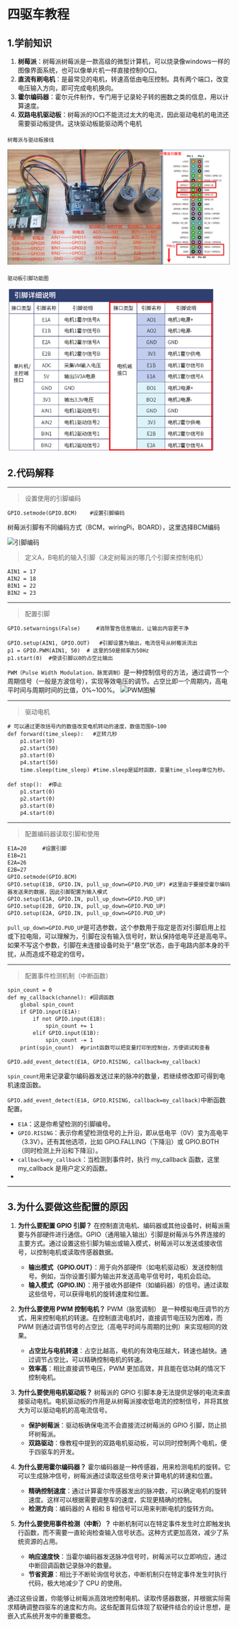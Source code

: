 # 四驱车教程

## 1.学前知识
1. **树莓派**：树莓派树莓派是一款高级的微型计算机，可以烧录像windows一样的图像界面系统，也可以像单片机一样直接控制IO口。
2. **直流有刷电机**：是最常见的电机，转速高低由电压控制。具有两个端口，改变电压输入方向，即可完成电机换向。
3. **霍尔编码器**：霍尔元件制作，专门用于记录轮子转的圈数之类的信息，用以计算速度。
4. **双路电机驱动板**：树莓派的IO口不能流过太大的电流，因此驱动电机的电流还需要驱动板提供。这块驱动板能驱动两个电机

<sub>树莓派与驱动板接线</sub>

![树莓派与驱动板接线](树莓派与驱动板接线图.png)


<sub>驱动板引脚功能图</sub>

![驱动板引脚功能图](驱动板引脚功能图.png)


## 2.代码解释

---
>设置使用的引脚编码
```
GPIO.setmode(GPIO.BCM)    #设置引脚编码
```
树莓派引脚有不同编码方式（BCM，wiringPi，BOARD），这里选择BCM编码

![引脚编码](https://github.com/user-attachments/assets/ab783865-609b-42b0-87c3-e98111dbfa81)

>定义A，B电机的输入引脚（决定树莓派的哪几个引脚来控制电机）
```
AIN1 = 17
AIN2 = 18
BIN1 = 22
BIN2 = 23
```

---
>配置引脚
```
GPIO.setwarnings(False)     #消除警告信息输出，让输出内容更干净

GPIO.setup(AIN1, GPIO.OUT)   #引脚设置为输出，电流信号从树莓派流出
p1 = GPIO.PWM(AIN1, 50)  # 这里的50是频率为50Hz
p1.start(0)  #使该引脚以0的占空比输出
```
`PWM（Pulse Width Modulation，脉宽调制）`是一种控制信号的方法，通过调节一个周期信号（一般是方波信号），实现等效电压的调节。占空比即一个周期内，高电平时间与周期时间的比值，0%~100%。
![PWM图解](https://github.com/user-attachments/assets/99a8c37e-6190-474c-93eb-91c5bd181318)

---
>驱动电机
```
# 可以通过更改括号内的数值改变电机转动的速度，数值范围0~100
def forward(time_sleep):   #正转几秒
    p1.start(0)
    p2.start(50)
    p3.start(0)
    p4.start(50)
    time.sleep(time_sleep) #time.sleep是延时函数，变量time_sleep单位为秒。
    
def stop():  #停止
    p1.start(0)
    p2.start(0)
    p3.start(0)
    p4.start(0)
```

---
>配置编码器读取引脚和使用
```
E1A=20     #设置引脚
E1B=21
E2A=26
E2B=27
GPIO.setmode(GPIO.BCM)
GPIO.setup(E1B, GPIO.IN, pull_up_down=GPIO.PUD_UP) #这里由于要接受霍尔编码器发送来的数据，因此引脚配置为输入模式
GPIO.setup(E1A, GPIO.IN, pull_up_down=GPIO.PUD_UP)
GPIO.setup(E2B, GPIO.IN, pull_up_down=GPIO.PUD_UP)
GPIO.setup(E2A, GPIO.IN, pull_up_down=GPIO.PUD_UP)
```
`pull_up_down=GPIO.PUD_UP`是可选参数，这个参数用于指定是否对引脚启用上拉或下拉电阻，可以理解为，引脚在没有输入信号时，默认保持低电平还是高电平。如果不写这个参数，引脚在未连接设备时处于“悬空”状态，由于电路内部本身的干扰，从而造成不稳定的信号。

---
>配置事件检测机制（中断函数）
```
spin_count = 0
def my_callback(channel): #回调函数
    global spin_count
    if GPIO.input(E1A):
        if not GPIO.input(E1B):
            spin_count += 1
        elif GPIO.input(E1B):
            spin_count -= 1
    print(spin_count)  #print函数可以把变量打印到控制台，方便调试和查看

GPIO.add_event_detect(E1A, GPIO.RISING, callback=my_callback)
```
`spin_count`用来记录霍尔编码器发送过来的脉冲的数量，若继续修改即可得到电机速度函数。

`GPIO.add_event_detect(E1A, GPIO.RISING, callback=my_callback)`中断函数配置。
- `E1A`：这是你希望检测的引脚编号。
- `GPIO.RISING`：表示你希望检测信号的上升沿，即从低电平（0V）变为高电平（3.3V）。还有其他选项，比如 GPIO.FALLING（下降沿）或 GPIO.BOTH（同时检测上升沿和下降沿）。
- `callback=my_callback`：当检测到事件时，执行 my_callback 函数，这里 my_callback 是用户定义的函数。
- 
---
## 3.为什么要做这些配置的原因

1. **为什么要配置 GPIO 引脚？**
   在控制直流电机、编码器或其他设备时，树莓派需要与外部硬件进行通信。GPIO（通用输入输出）引脚是树莓派与外界连接的主要方式。通过设置这些引脚为输出或输入模式，树莓派可以发送或接收信号，以控制电机或读取传感器数据。

   - **输出模式（GPIO.OUT）**：用于向外部硬件（如电机驱动板）发送控制信号。例如，当你设置引脚为输出并发送高电平信号时，电机会启动。
   - **输入模式（GPIO.IN）**：用于接收外部硬件（如编码器）的信号。通过读取这些信号，可以获得电机的旋转速度和位置。

2. **为什么要使用 PWM 控制电机？**
   PWM（脉宽调制） 是一种模拟电压调节的方式，用来控制电机的转速。在控制直流电机时，直接调节电压较为困难，而 PWM 则通过调节信号的占空比（高电平时间与周期的比例）来实现相同的效果。

   - **占空比与电机转速**：占空比越高，电机的有效电压越大，转速也越快。通过调节占空比，可以精确控制电机的转速。
   - **效率高**：相比直接调节电压，PWM 更加高效，并且能在低功耗的情况下控制电机。

3. **为什么要使用电机驱动板？**
   树莓派的 GPIO 引脚本身无法提供足够的电流来直接驱动电机。电机驱动板的作用是从树莓派接收低电流的控制信号，并将其放大为可以驱动电机的高电流信号。

   - **保护树莓派**：驱动板确保电流不会直接流过树莓派的 GPIO 引脚，防止损坏树莓派。
   - **双路驱动**：像教程中提到的双路电机驱动板，可以同时控制两个电机，便于四驱车的开发。

4. **为什么要用霍尔编码器？**
   霍尔编码器是一种传感器，用来检测电机的旋转。它可以生成脉冲信号，树莓派通过读取这些信号来计算电机的转速和位置。

   - **精确控制速度**：通过计算霍尔传感器发出的脉冲数，可以确定电机的旋转速度。这样可以根据需要调整车的速度，实现更精确的控制。
   - **检测方向**：编码器的 A 相和 B 相信号可以用来判断电机的旋转方向。

5. **为什么要使用事件检测（中断）？**
   中断机制可以在特定事件发生时立即触发执行函数，而不需要一直轮询检查输入信号状态。这种方式更加高效，减少了系统资源的占用。

   - **响应速度快**：当霍尔编码器发送脉冲信号时，树莓派可以立即响应，通过中断回调函数记录脉冲的数量。
   - **节省资源**：相比于不断轮询信号状态，中断机制只在特定事件发生时执行代码，极大地减少了 CPU 的使用。

通过这些设置，你能够让树莓派高效地控制电机、读取传感器数据，并根据实际需求精确调整四驱车的速度和方向。这些配置背后体现了软硬件结合的设计思想，是嵌入式系统开发中的重要概念。

